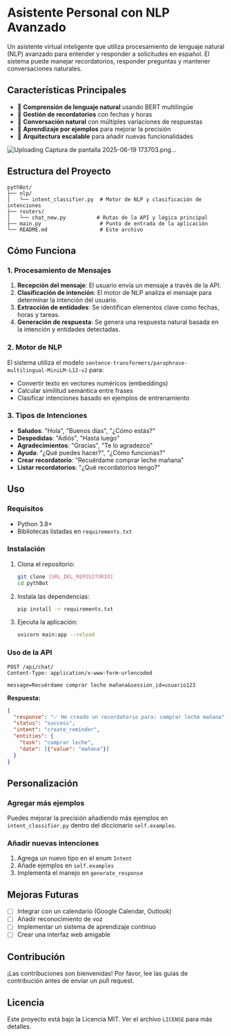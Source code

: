# Asistente Personal con NLP Avanzado

Un asistente virtual inteligente que utiliza procesamiento de lenguaje natural (NLP) avanzado para entender y responder a solicitudes en español. El sistema puede manejar recordatorios, responder preguntas y mantener conversaciones naturales.

## Características Principales

- 🎯 **Comprensión de lenguaje natural** usando BERT multilingüe
- 📅 **Gestión de recordatorios** con fechas y horas
- 💬 **Conversación natural** con múltiples variaciones de respuestas
- 🧠 **Aprendizaje por ejemplos** para mejorar la precisión
- 🚀 **Arquitectura escalable** para añadir nuevas funcionalidades

![Uploading Captura de pantalla 2025-06-19 173703.png…]()


## Estructura del Proyecto

```
pythBot/
├── nlp/
│   └── intent_classifier.py  # Motor de NLP y clasificación de intenciones
├── routers/
│   └── chat_new.py          # Rutas de la API y lógica principal
├── main.py                   # Punto de entrada de la aplicación
└── README.md                 # Este archivo
```

## Cómo Funciona

### 1. Procesamiento de Mensajes

1. **Recepción del mensaje**: El usuario envía un mensaje a través de la API.
2. **Clasificación de intención**: El motor de NLP analiza el mensaje para determinar la intención del usuario.
3. **Extracción de entidades**: Se identifican elementos clave como fechas, horas y tareas.
4. **Generación de respuesta**: Se genera una respuesta natural basada en la intención y entidades detectadas.

### 2. Motor de NLP

El sistema utiliza el modelo `sentence-transformers/paraphrase-multilingual-MiniLM-L12-v2` para:

- Convertir texto en vectores numéricos (embeddings)
- Calcular similitud semántica entre frases
- Clasificar intenciones basado en ejemplos de entrenamiento

### 3. Tipos de Intenciones

- **Saludos**: "Hola", "Buenos días", "¿Cómo estás?"
- **Despedidas**: "Adiós", "Hasta luego"
- **Agradecimientos**: "Gracias", "Te lo agradezco"
- **Ayuda**: "¿Qué puedes hacer?", "¿Cómo funcionas?"
- **Crear recordatorio**: "Recuérdame comprar leche mañana"
- **Listar recordatorios**: "¿Qué recordatorios tengo?"

## Uso

### Requisitos

- Python 3.8+
- Bibliotecas listadas en `requirements.txt`

### Instalación

1. Clona el repositorio:
   ```bash
   git clone [URL_DEL_REPOSITORIO]
   cd pythBot
   ```

2. Instala las dependencias:
   ```bash
   pip install -r requirements.txt
   ```

3. Ejecuta la aplicación:
   ```bash
   uvicorn main:app --reload
   ```

### Uso de la API

```http
POST /api/chat/
Content-Type: application/x-www-form-urlencoded

message=Recuérdame comprar leche mañana&session_id=usuario123
```

**Respuesta:**
```json
{
  "response": "✅ He creado un recordatorio para: comprar leche mañana",
  "status": "success",
  "intent": "create_reminder",
  "entities": {
    "task": "comprar leche",
    "date": [{"value": "mañana"}]
  }
}
```

## Personalización

### Agregar más ejemplos

Puedes mejorar la precisión añadiendo más ejemplos en `intent_classifier.py` dentro del diccionario `self.examples`.

### Añadir nuevas intenciones

1. Agrega un nuevo tipo en el enum `Intent`
2. Añade ejemplos en `self.examples`
3. Implementa el manejo en `generate_response`

## Mejoras Futuras

- [ ] Integrar con un calendario (Google Calendar, Outlook)
- [ ] Añadir reconocimiento de voz
- [ ] Implementar un sistema de aprendizaje continuo
- [ ] Crear una interfaz web amigable

## Contribución

¡Las contribuciones son bienvenidas! Por favor, lee las guías de contribución antes de enviar un pull request.

## Licencia

Este proyecto está bajo la Licencia MIT. Ver el archivo `LICENSE` para más detalles.
